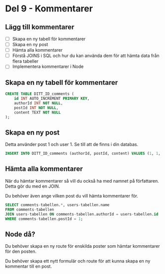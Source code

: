 # Del 9 - Kommentarer

## Lägg till kommentarer

- [ ] Skapa en ny tabell för kommentarer
- [ ] Skapa en ny post
- [ ] Hämta alla kommentarer
- [ ] Förstå JOINS i SQL och hur du kan använda dem för att hämta data från flera tabeller
- [ ] Implementera kommentarer i Node

## Skapa en ny tabell för kommentarer

```sql
CREATE TABLE DITT_ID_comments (
    id INT AUTO_INCREMENT PRIMARY KEY,
    authorId INT NOT NULL,
    postId INT NOT NULL,
    content TEXT NOT NULL
);
```

## Skapa en ny post

Detta använder post 1 och user 1. Se till att de finns i din databas.

```sql
INSERT INTO DITT_ID_comments (authorId, postId, content) VALUES (1, 1, 'Detta är en kommentar');
```

## Hämta alla kommentarer

När du hämtar kommentarer så vill du också ha med namnet på författaren. Detta gör du med en JOIN.

Du behöver även ange vilken post du vill hämta kommentarer för.

```sql
SELECT comments-tabellen.*, users-tabellen.name 
FROM comments-tabellen
JOIN users-tabellen ON comments-tabellen.authorId = users-tabellen.id 
WHERE comments-tabellen.postId = 1;
```

## Node då?

Du behöver skapa en ny route för enskilda poster som hämtar kommentarer för den posten.

Du behöver skapa ett nytt formulär och route för att kunna skapa en ny kommentar till en post.